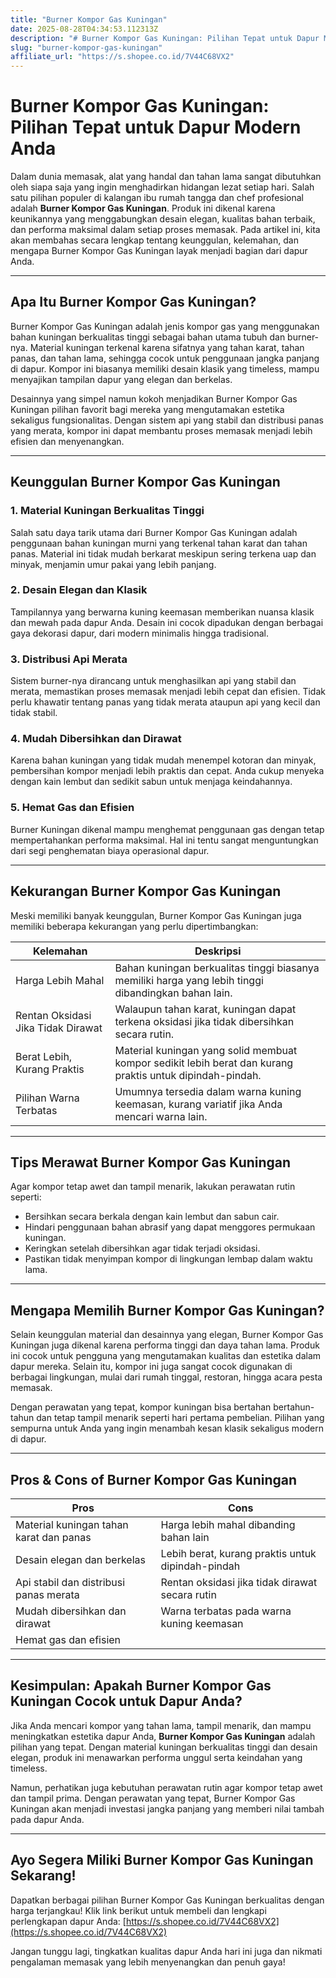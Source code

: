 ```yaml
---
title: "Burner Kompor Gas Kuningan"
date: 2025-08-28T04:34:53.112313Z
description: "# Burner Kompor Gas Kuningan: Pilihan Tepat untuk Dapur Modern Anda..."
slug: "burner-kompor-gas-kuningan"
affiliate_url: "https://s.shopee.co.id/7V44C68VX2"
---
```

# Burner Kompor Gas Kuningan: Pilihan Tepat untuk Dapur Modern Anda

Dalam dunia memasak, alat yang handal dan tahan lama sangat dibutuhkan oleh siapa saja yang ingin menghadirkan hidangan lezat setiap hari. Salah satu pilihan populer di kalangan ibu rumah tangga dan chef profesional adalah **Burner Kompor Gas Kuningan**. Produk ini dikenal karena keunikannya yang menggabungkan desain elegan, kualitas bahan terbaik, dan performa maksimal dalam setiap proses memasak. Pada artikel ini, kita akan membahas secara lengkap tentang keunggulan, kelemahan, dan mengapa Burner Kompor Gas Kuningan layak menjadi bagian dari dapur Anda.

---

## Apa Itu Burner Kompor Gas Kuningan?

Burner Kompor Gas Kuningan adalah jenis kompor gas yang menggunakan bahan kuningan berkualitas tinggi sebagai bahan utama tubuh dan burner-nya. Material kuningan terkenal karena sifatnya yang tahan karat, tahan panas, dan tahan lama, sehingga cocok untuk penggunaan jangka panjang di dapur. Kompor ini biasanya memiliki desain klasik yang timeless, mampu menyajikan tampilan dapur yang elegan dan berkelas.

Desainnya yang simpel namun kokoh menjadikan Burner Kompor Gas Kuningan pilihan favorit bagi mereka yang mengutamakan estetika sekaligus fungsionalitas. Dengan sistem api yang stabil dan distribusi panas yang merata, kompor ini dapat membantu proses memasak menjadi lebih efisien dan menyenangkan.

---

## Keunggulan Burner Kompor Gas Kuningan

### 1. Material Kuningan Berkualitas Tinggi

Salah satu daya tarik utama dari Burner Kompor Gas Kuningan adalah penggunaan bahan kuningan murni yang terkenal tahan karat dan tahan panas. Material ini tidak mudah berkarat meskipun sering terkena uap dan minyak, menjamin umur pakai yang lebih panjang.

### 2. Desain Elegan dan Klasik

Tampilannya yang berwarna kuning keemasan memberikan nuansa klasik dan mewah pada dapur Anda. Desain ini cocok dipadukan dengan berbagai gaya dekorasi dapur, dari modern minimalis hingga tradisional.

### 3. Distribusi Api Merata

Sistem burner-nya dirancang untuk menghasilkan api yang stabil dan merata, memastikan proses memasak menjadi lebih cepat dan efisien. Tidak perlu khawatir tentang panas yang tidak merata ataupun api yang kecil dan tidak stabil.

### 4. Mudah Dibersihkan dan Dirawat

Karena bahan kuningan yang tidak mudah menempel kotoran dan minyak, pembersihan kompor menjadi lebih praktis dan cepat. Anda cukup menyeka dengan kain lembut dan sedikit sabun untuk menjaga keindahannya.

### 5. Hemat Gas dan Efisien

Burner Kuningan dikenal mampu menghemat penggunaan gas dengan tetap mempertahankan performa maksimal. Hal ini tentu sangat menguntungkan dari segi penghematan biaya operasional dapur.

---

## Kekurangan Burner Kompor Gas Kuningan

Meski memiliki banyak keunggulan, Burner Kompor Gas Kuningan juga memiliki beberapa kekurangan yang perlu dipertimbangkan:

| Kelemahan                            | Deskripsi                                                     |
|-------------------------------------|----------------------------------------------------------------|
| Harga Lebih Mahal                 | Bahan kuningan berkualitas tinggi biasanya memiliki harga yang lebih tinggi dibandingkan bahan lain. |
| Rentan Oksidasi Jika Tidak Dirawat | Walaupun tahan karat, kuningan dapat terkena oksidasi jika tidak dibersihkan secara rutin. |
| Berat Lebih, Kurang Praktis       | Material kuningan yang solid membuat kompor sedikit lebih berat dan kurang praktis untuk dipindah-pindah. |
| Pilihan Warna Terbatas            | Umumnya tersedia dalam warna kuning keemasan, kurang variatif jika Anda mencari warna lain. |

---

## Tips Merawat Burner Kompor Gas Kuningan

Agar kompor tetap awet dan tampil menarik, lakukan perawatan rutin seperti:

- Bersihkan secara berkala dengan kain lembut dan sabun cair.
- Hindari penggunaan bahan abrasif yang dapat menggores permukaan kuningan.
- Keringkan setelah dibersihkan agar tidak terjadi oksidasi.
- Pastikan tidak menyimpan kompor di lingkungan lembap dalam waktu lama.

---

## Mengapa Memilih Burner Kompor Gas Kuningan?

Selain keunggulan material dan desainnya yang elegan, Burner Kompor Gas Kuningan juga dikenal karena performa tinggi dan daya tahan lama. Produk ini cocok untuk pengguna yang mengutamakan kualitas dan estetika dalam dapur mereka. Selain itu, kompor ini juga sangat cocok digunakan di berbagai lingkungan, mulai dari rumah tinggal, restoran, hingga acara pesta memasak.

Dengan perawatan yang tepat, kompor kuningan bisa bertahan bertahun-tahun dan tetap tampil menarik seperti hari pertama pembelian. Pilihan yang sempurna untuk Anda yang ingin menambah kesan klasik sekaligus modern di dapur.

---

## Pros & Cons of Burner Kompor Gas Kuningan

| **Pros**                               | **Cons**                                             |
|-------------------------------------|---------------------------------------------------|
| Material kuningan tahan karat dan panas | Harga lebih mahal dibanding bahan lain             |
| Desain elegan dan berkelas             | Lebih berat, kurang praktis untuk dipindah-pindah |
| Api stabil dan distribusi panas merata | Rentan oksidasi jika tidak dirawat secara rutin  |
| Mudah dibersihkan dan dirawat         | Warna terbatas pada warna kuning keemasan       |
| Hemat gas dan efisien                 |                                                   |

---

## Kesimpulan: Apakah Burner Kompor Gas Kuningan Cocok untuk Dapur Anda?

Jika Anda mencari kompor yang tahan lama, tampil menarik, dan mampu meningkatkan estetika dapur Anda, **Burner Kompor Gas Kuningan** adalah pilihan yang tepat. Dengan material kuningan berkualitas tinggi dan desain elegan, produk ini menawarkan performa unggul serta keindahan yang timeless.

Namun, perhatikan juga kebutuhan perawatan rutin agar kompor tetap awet dan tampil prima. Dengan perawatan yang tepat, Burner Kompor Gas Kuningan akan menjadi investasi jangka panjang yang memberi nilai tambah pada dapur Anda.

---

## Ayo Segera Miliki Burner Kompor Gas Kuningan Sekarang!

Dapatkan berbagai pilihan Burner Kompor Gas Kuningan berkualitas dengan harga terjangkau! Klik link berikut untuk membeli dan lengkapi perlengkapan dapur Anda: [https://s.shopee.co.id/7V44C68VX2](https://s.shopee.co.id/7V44C68VX2)

Jangan tunggu lagi, tingkatkan kualitas dapur Anda hari ini juga dan nikmati pengalaman memasak yang lebih menyenangkan dan penuh gaya!